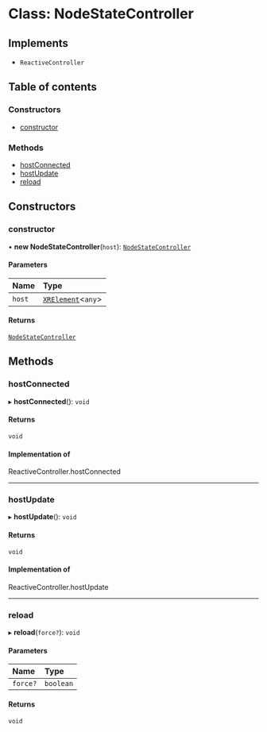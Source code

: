# Class: NodeStateController

## Implements

- `ReactiveController`

## Table of contents

### Constructors

- [constructor](NodeStateController.md#constructor)

### Methods

- [hostConnected](NodeStateController.md#hostconnected)
- [hostUpdate](NodeStateController.md#hostupdate)
- [reload](NodeStateController.md#reload)

## Constructors

### constructor

• **new NodeStateController**(`host`): [`NodeStateController`](NodeStateController.md)

#### Parameters

| Name | Type |
| :------ | :------ |
| `host` | [`XRElement`](XRElement.md)\<`any`\> |

#### Returns

[`NodeStateController`](NodeStateController.md)

## Methods

### hostConnected

▸ **hostConnected**(): `void`

#### Returns

`void`

#### Implementation of

ReactiveController.hostConnected

___

### hostUpdate

▸ **hostUpdate**(): `void`

#### Returns

`void`

#### Implementation of

ReactiveController.hostUpdate

___

### reload

▸ **reload**(`force?`): `void`

#### Parameters

| Name | Type |
| :------ | :------ |
| `force?` | `boolean` |

#### Returns

`void`
